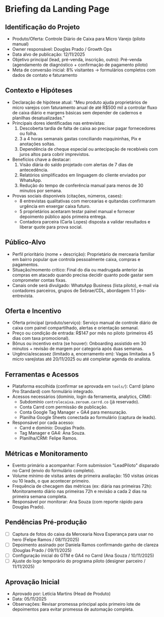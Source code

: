 # Briefing da Landing Page

## Identificação do Projeto

- Produto/Oferta: Controle Diário de Caixa para Micro Varejo (piloto manual)
- Owner responsável: Douglas Prado / Growth Ops
- Data alvo de publicação: 12/11/2025
- Objetivo principal (lead, pré-venda, inscrição, outro): Pré-venda (agendamento de diagnóstico + confirmação de pagamento piloto)
- Meta de conversão inicial: 8% visitantes → formulários completos com dados de contato e faturamento

## Contexto e Hipóteses

- Declaração de hipótese atual: "Meu produto ajuda proprietários de micro varejos com faturamento anual de até R$500 mil a controlar fluxo de caixa diário e margens básicas sem depender de cadernos e planilhas desatualizadas."
- Principais dores identificadas nas entrevistas:
  1. Descoberta tardia de falta de caixa ao precisar pagar fornecedores ou folha.
  2. 3 a 4 horas semanais gastas conciliando maquininhas, Pix e anotações soltas.
  3. Dependência de cheque especial ou antecipação de recebíveis com juros altos para cobrir imprevistos.
- Benefícios chave a destacar:
  1. Visão diária do saldo projetado com alertas de 7 dias de antecedência.
  2. Relatórios simplificados em linguagem do cliente enviados por WhatsApp.
  3. Redução do tempo de conferência manual para menos de 30 minutos por semana.
- Provas sociais disponíveis (citações, números, cases):
  - 8 entrevistas qualitativas com mercearias e quitandas confirmaram urgência em enxergar caixa futuro.
  - 5 proprietários aceitaram testar painel manual e fornecer depoimento público após primeira entrega.
  - Contadora parceira (Carla Lopes) disposta a validar resultados e liberar quote para prova social.

## Público-Alvo

- Perfil prioritário (nome + descrição): Proprietário de mercearia familiar em bairro popular que controla pessoalmente caixa, compras e pagamentos.
- Situação/momento crítico: Final do dia ou madrugada anterior às compras em atacado quando precisa decidir quanto pode gastar sem comprometer contas fixas.
- Canais onde será divulgado: WhatsApp Business (lista piloto), e-mail via contadores parceiros, grupos de Sebrae/CDL, abordagem 1:1 pós-entrevista.

## Oferta e Incentivo

- Oferta principal (produto/serviço): Serviço manual de controle diário de caixa com painel compartilhado, alertas e orientação semanal.
- Preço ou condição de entrada: R$147 por mês no piloto (primeiros 45 dias com taxa promocional).
- Bônus ou incentivo extra (se houver): Onboarding assistido em 30 minutos + revisão de margem por categoria após duas semanas.
- Urgência/escassez (limitado a, encerramento em): Vagas limitadas a 5 micro varejistas até 20/11/2025 ou até completar agenda do analista.

## Ferramentas e Acessos

- Plataforma escolhida (confirmar se aprovada em `tools/`): Carrd (plano Pro Standard) com formulário integrado.
- Acessos necessários (domínio, login da ferramenta, analytics, CRM):
  - Subdomínio `controlecaixa.zeroum.carrd.co` (já reservado).
  - Conta Carrd com permissão de publicação.
  - Conta Google Tag Manager + GA4 para mensuração.
  - Planilha Google Sheets conectada ao formulário (captura de leads).
- Responsável por cada acesso:
  - Carrd e domínio: Douglas Prado.
  - Tag Manager e GA4: Ana Souza.
  - Planilha/CRM: Felipe Ramos.

## Métricas e Monitoramento

- Evento primário a acompanhar: Form submission "LeadPiloto" disparado no Carrd (envio do formulário completo).
- Volume mínimo de visitas antes de primeira avaliação: 150 visitas únicas ou 10 leads, o que acontecer primeiro.
- Frequência de checagem das métricas (ex: diária nas primeiras 72h): Monitoramento diário nas primeiras 72h e revisão a cada 2 dias na primeira semana completa.
- Responsável por monitorar: Ana Souza (com reporte rápido para Douglas Prado).

## Pendências Pré-produção

- [ ] Captura de fotos do caixa da Mercearia Nova Esperança para usar no hero (Felipe Ramos / 08/11/2025)
- [ ] Depoimento assinado por Daniela Ramos confirmando ganho de clareza (Douglas Prado / 09/11/2025)
- [ ] Configuração inicial do GTM e GA4 no Carrd (Ana Souza / 10/11/2025)
- [ ] Ajuste do logo temporário do programa piloto (designer parceiro / 11/11/2025)

## Aprovação Inicial

- Aprovado por: Letícia Martins (Head de Produto)
- Data: 05/11/2025
- Observações: Revisar promessa principal após primeiro lote de depoimentos para evitar promessa de automação completa.
